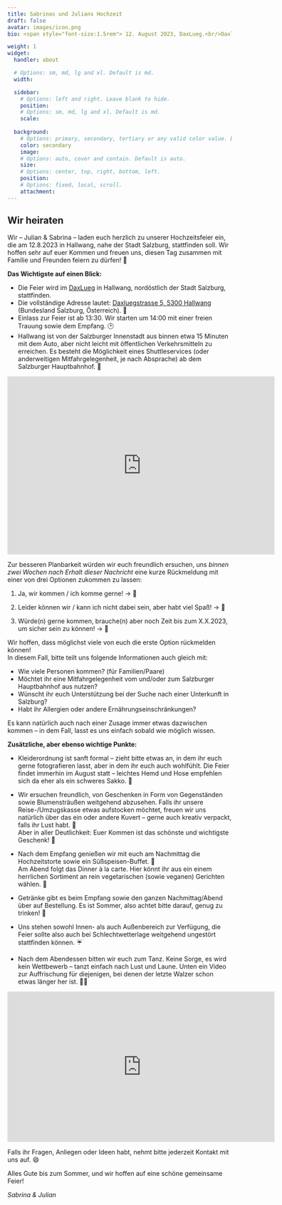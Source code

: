 ```yaml
---
title: Sabrinas und Julians Hochzeit
draft: false
avatar: images/icon.png
bio: <span style="font-size:1.5rem"> 12. August 2023, DaxLueg.<br/>Daxluegstrasse 5, 5300 Hallwang,<br/>Salzburg, Österreich.</span>

weight: 1
widget:
  handler: about

  # Options: sm, md, lg and xl. Default is md.
  width:

  sidebar:
    # Options: left and right. Leave blank to hide.
    position:
    # Options: sm, md, lg and xl. Default is md.
    scale:
  
  background:
    # Options: primary, secondary, tertiary or any valid color value. Default is primary.
    color: secondary
    image:
    # Options: auto, cover and contain. Default is auto.
    size:
    # Options: center, top, right, bottom, left.
    position:
    # Options: fixed, local, scroll.
    attachment: 
---
```



<h2 id="greeting">Wir heiraten</h2>

<script>
const name = new URLSearchParams(window.location.search).get('name');
const greeting = document.getElementById("greeting")

if(typeof(name) !== 'undefined' && name !== null) {
  greeting.innerHTML = `Für ${name}`
  greeting.style.visibility = "visible"
}
</script>

Wir – Julian & Sabrina – laden euch herzlich zu unserer Hochzeitsfeier ein, die am 12.8.2023 in Hallwang, nahe der Stadt Salzburg, stattfinden soll.
Wir hoffen sehr auf euer Kommen und freuen uns, diesen Tag zusammen mit Familie und Freunden feiern zu dürfen! 🎉

**Das Wichtigste auf einen Blick:**

- Die Feier wird im [DaxLueg](https://www.daxlueg.at/index.php/de/) in Hallwang, nordöstlich der Stadt Salzburg, stattfinden.
- Die vollständige Adresse lautet: [Daxluegstrasse 5, 5300 Hallwang](https://www.google.de/maps/place/Panoramagasthof+DaxLueg+-+Schuber+OG/@47.8273598,13.090556,17.29z/data=!4m16!1m7!3m6!1s0x47769a15886fc89b:0x3c8c93a5f2098a56!2sDaxluegstra%C3%9Fe+5,+5300+Esch,+%C3%96sterreich!3b1!8m2!3d47.8287309!4d13.09359!3m7!1s0x47769a3e20e0e0a1:0xc23dca54874db104!5m2!4m1!1i2!8m2!3d47.8286605!4d13.0936105?hl=de) (Bundesland Salzburg, Österreich). 📍
- Einlass zur Feier ist ab 13:30. Wir starten um 14:00 mit einer freien Trauung sowie dem Empfang. 🕑
- Hallwang ist von der Salzburger Innenstadt aus binnen etwa 15 Minuten mit dem Auto, aber nicht leicht mit öffentlichen Verkehrsmitteln zu erreichen. Es besteht die Möglichkeit eines Shuttleservices (oder anderweitigen Mitfahrgelegenheit, je nach Absprache) ab dem Salzburger Hauptbahnhof. 🚕

<p align="center"><iframe src="https://www.google.com/maps/embed?pb=!1m18!1m12!1m3!1d2678.5606575543875!2d13.091401315638226!3d47.82873087920003!2m3!1f0!2f0!3f0!3m2!1i1024!2i768!4f13.1!3m3!1m2!1s0x47769a3e20e0e0a1%3A0xc23dca54874db104!2sPanoramagasthof%20DaxLueg%20-%20Schuber%20OG!5e0!3m2!1sde!2snl!4v1676760321257!5m2!1sde!2snl" width="600" height="400" style="border:0;" allowfullscreen="" loading="lazy" referrerpolicy="no-referrer-when-downgrade"></iframe></p>

Zur besseren Planbarkeit würden wir euch freundlich ersuchen, uns *binnen zwei Wochen nach Erhalt dieser Nachricht* eine kurze Rückmeldung mit einer von drei Optionen zukommen zu lassen:

1) Ja, wir kommen / ich komme gerne! → 🥳

2) Leider können wir / kann ich nicht dabei sein, aber habt viel Spaß! → 🥲

3) Würde(n) gerne kommen, brauche(n) aber noch Zeit bis zum X.X.2023, um sicher sein zu können! → 🧐

Wir hoffen, dass möglichst viele von euch die erste Option rückmelden können!<br/>
In diesem Fall, bitte teilt uns folgende Informationen auch gleich mit:
- Wie viele Personen kommen? (für Familien/Paare)
- Möchtet ihr eine Mitfahrgelegenheit vom und/oder zum Salzburger Hauptbahnhof aus nutzen?
- Wünscht ihr euch Unterstützung bei der Suche nach einer Unterkunft in Salzburg?
- Habt ihr Allergien oder andere Ernährungseinschränkungen?

Es kann natürlich auch nach einer Zusage immer etwas dazwischen kommen – in dem Fall, lasst es uns einfach sobald wie möglich wissen. 

**Zusätzliche, aber ebenso wichtige Punkte:**

- Kleiderordnung ist sanft formal – zieht bitte etwas an, in dem ihr euch gerne fotografieren lasst, aber in dem ihr euch auch wohlfühlt. Die Feier findet immerhin im August statt – leichtes Hemd und Hose empfehlen sich da eher als ein schweres Sakko. 👒

- Wir ersuchen freundlich, von Geschenken in Form von Gegenständen sowie Blumensträußen weitgehend abzusehen. Falls ihr unsere Reise-/Umzugskasse etwas aufstocken möchtet, freuen wir uns natürlich über das ein oder andere Kuvert – gerne auch kreativ verpackt, falls ihr Lust habt. 🎨<br/>Aber in aller Deutlichkeit: Euer Kommen ist das schönste und wichtigste Geschenk! 🥰
      
- Nach dem Empfang genießen wir mit euch am Nachmittag die Hochzeitstorte sowie ein Süßspeisen-Buffet. 🍰<br/>Am Abend folgt das Dinner à la carte. Hier könnt ihr aus ein einem herrlichen Sortiment an rein vegetarischen (sowie veganen) Gerichten wählen. 🥗
      
- Getränke gibt es beim Empfang sowie den ganzen Nachmittag/Abend über auf Bestellung. Es ist Sommer, also achtet bitte darauf, genug zu trinken! 🍹
      
- Uns stehen sowohl Innen- als auch Außenbereich zur Verfügung, die Feier sollte also auch bei Schlechtwetterlage weitgehend ungestört stattfinden können. ☔️
      
- Nach dem Abendessen bitten wir euch zum Tanz. Keine Sorge, es wird kein Wettbewerb – tanzt einfach nach Lust und Laune. Unten ein Video zur Auffrischung für diejenigen, bei denen der letzte Walzer schon etwas länger her ist. 💃🏼


<p align="center"><iframe width="600" height="338" src="https://www.youtube.com/embed/5-fJHwX-oUY" title="YouTube video player" frameborder="0" allow="accelerometer; autoplay; clipboard-write; encrypted-media; gyroscope; picture-in-picture; web-share" allowfullscreen></iframe></p>


Falls ihr Fragen, Anliegen oder Ideen habt, nehmt bitte jederzeit Kontakt mit uns auf. 😄

Alles Gute bis zum Sommer, und wir hoffen auf eine schöne gemeinsame Feier!

*Sabrina & Julian*

</span>
